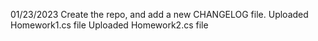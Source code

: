 01/23/2023 Create the repo, and add a new CHANGELOG file.
Uploaded Homework1.cs file
Uploaded Homework2.cs file
